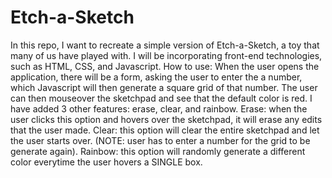 # Etch-a-Sketch
In this repo, I want to recreate a simple version of Etch-a-Sketch, a toy that many of us have played with. I will be incorporating front-end technologies, such as HTML, CSS, and Javascript. 
How to use: 
When the user opens the application, there will be a form, asking the user to enter the a number, which Javascript will then generate a square grid of that number. The user can then mouseover the sketchpad and see that the default color is red. I have added 3 other features: erase, clear, and rainbow. 
Erase: when the user clicks this option and hovers over the sketchpad, it will erase any edits that the user made. 
Clear: this option will clear the entire sketchpad and let the user starts over. (NOTE: user has to enter a number for the grid to be generate again).
Rainbow: this option will randomly generate a different color everytime the user hovers a SINGLE box. 